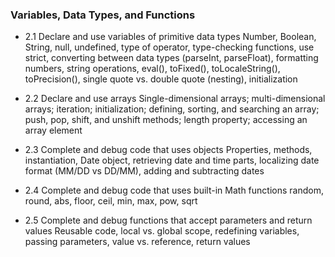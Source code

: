 ### Variables, Data Types, and Functions
* 2.1 Declare and use variables of primitive data types 
Number, Boolean, String, null, undefined, type of operator, type-checking functions, use strict, converting between data types (parseInt, parseFloat), formatting numbers, string operations, eval(), toFixed(), toLocaleString(), toPrecision(), single quote vs. double quote (nesting), initialization 

* 2.2 Declare and use arrays 
Single-dimensional arrays; multi-dimensional arrays; iteration; initialization; defining, sorting, and searching an array; push, pop, shift, and unshift methods; length property; accessing an array element 

* 2.3 Complete and debug code that uses objects 
Properties, methods, instantiation, Date object, retrieving date and time parts, localizing date format (MM/DD vs DD/MM), adding and subtracting dates 

* 2.4 Complete and debug code that uses built-in Math functions 
random, round, abs, floor, ceil, min, max, pow, sqrt 

* 2.5 Complete and debug functions that accept parameters and return values 
Reusable code, local vs. global scope, redefining variables, passing parameters, value vs. reference, return values